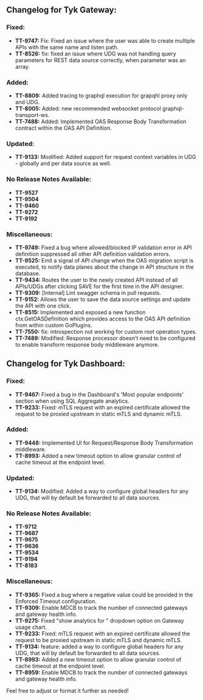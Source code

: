 ## Changelog for Tyk Gateway:

### Fixed:
- **TT-9747:** Fix: Fixed an issue where the user was able to create multiple APIs with the same name and listen path.
- **TT-8526:** fix: fixed an issue where UDG was not handling query parameters for REST data source correctly, when parameter was an array.

### Added:
- **TT-8809:** Added tracing to graphql execution for grapqhl proxy only and UDG.
- **TT-8005:** Added: new recommended websocket protocol graphql-transport-ws.
- **TT-7488:** Added: Implemented OAS Response Body Transformation contract within the OAS API Definition.

### Updated:
- **TT-9133:** Modified: Added support for request context variables in UDG - globally and per data source as well.

### No Release Notes Available:
- **TT-9527**
- **TT-9504**
- **TT-9460**
- **TT-9272**
- **TT-9192**

### Miscellaneous:
- **TT-9749:** Fixed a bug where allowed/blocked IP validation error in API definition suppressed all other API definition validation errors.
- **TT-9525:** Emit a signal of API change when the OAS migration script is executed, to notify data planes about the change in API structure in the database.
- **TT-9434:** Routes the user to the newly created API instead of all APIs/UDGs after clicking SAVE for the first time in the API designer.
- **TT-9309:** [Internal] Lint swagger schema in pull requests.
- **TT-9152:** Allows the user to save the data source settings and update the API with one click.
- **TT-8515:** Implemented and exposed a new function ctx.GetOASDefinition which provides access to the OAS API definition from within custom GoPlugins.
- **TT-7550:** fix: introspection not working for custom root operation types.
- **TT-7489:** Modified: Response processor doesn't need to be configured to enable transform response body middleware anymore.

## Changelog for Tyk Dashboard:

### Fixed:
- **TT-9467:** Fixed a bug in the Dashboard's 'Most popular endpoints' section when using SQL Aggregate analytics.
- **TT-9233:** Fixed: mTLS request with an expired certificate allowed the request to be proxied upstream in static mTLS and dynamic mTLS.

### Added:
- **TT-9448:** Implemented UI for Request/Response Body Transformation middleware.
- **TT-8993:** Added a new timeout option to allow granular control of cache timeout at the endpoint level.

### Updated:
- **TT-9134:** Modified: Added a way to configure global headers for any UDG, that will by default be forwarded to all data sources.

### No Release Notes Available:
- **TT-9712**
- **TT-9687**
- **TT-9675**
- **TT-9636**
- **TT-9534**
- **TT-9194**
- **TT-8183**

### Miscellaneous:
- **TT-9365:** Fixed a bug where a negative value could be provided in the Enforced Timeout configuration.
- **TT-9309:** Enable MDCB to track the number of connected gateways and gateway health info.
- **TT-9275:** Fixed "show analytics for <date>" dropdown option on Gateway usage chart.
- **TT-9233:** Fixed: mTLS request with an expired certificate allowed the request to be proxied upstream in static mTLS and dynamic mTLS.
- **TT-9134:** feature: added a way to configure global headers for any UDG, that will by default be forwarded to all data sources.
- **TT-8993:** Added a new timeout option to allow granular control of cache timeout at the endpoint level.
- **TT-8959:** Enable MDCB to track the number of connected gateways and gateway health info.

Feel free to adjust or format it further as needed!